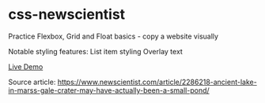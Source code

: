 # css-newscientist

Practice Flexbox, Grid and Float basics - copy a website visually

Notable styling features:
List item styling
Overlay text

[Live Demo](https://hachai-ux.github.io/css-newscientist/)

Source article: https://www.newscientist.com/article/2286218-ancient-lake-in-marss-gale-crater-may-have-actually-been-a-small-pond/
